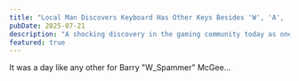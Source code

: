 ```yaml
---
title: "Local Man Discovers Keyboard Has Other Keys Besides 'W', 'A', 'S', and 'D'"
pubDate: 2025-07-21
description: "A shocking discovery in the gaming community today as one man redefines the meta."
featured: true
---
```


It was a day like any other for Barry "W_Spammer" McGee...